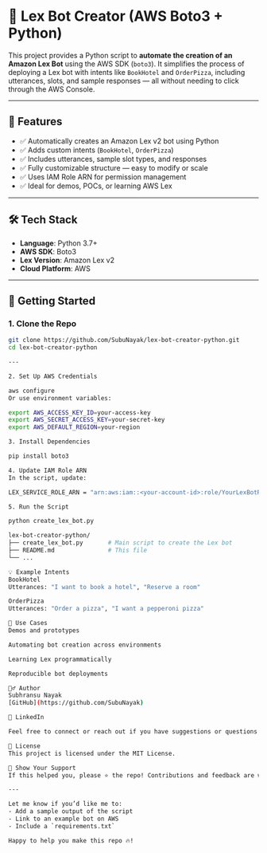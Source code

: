 # 🤖 Lex Bot Creator (AWS Boto3 + Python)

This project provides a Python script to **automate the creation of an Amazon Lex Bot** using the AWS SDK (`boto3`). It simplifies the process of deploying a Lex bot with intents like `BookHotel` and `OrderPizza`, including utterances, slots, and sample responses — all without needing to click through the AWS Console.

---

## 📌 Features

- ✅ Automatically creates an Amazon Lex v2 bot using Python
- ✅ Adds custom intents (`BookHotel`, `OrderPizza`)
- ✅ Includes utterances, sample slot types, and responses
- ✅ Fully customizable structure — easy to modify or scale
- ✅ Uses IAM Role ARN for permission management
- ✅ Ideal for demos, POCs, or learning AWS Lex

---

## 🛠️ Tech Stack

- **Language**: Python 3.7+
- **AWS SDK**: Boto3
- **Lex Version**: Amazon Lex v2
- **Cloud Platform**: AWS

---

## 🚀 Getting Started

### 1. Clone the Repo

```bash
git clone https://github.com/SubuNayak/lex-bot-creator-python.git
cd lex-bot-creator-python

---

2. Set Up AWS Credentials

aws configure
Or use environment variables:

export AWS_ACCESS_KEY_ID=your-access-key
export AWS_SECRET_ACCESS_KEY=your-secret-key
export AWS_DEFAULT_REGION=your-region

3. Install Dependencies

pip install boto3

4. Update IAM Role ARN
In the script, update:

LEX_SERVICE_ROLE_ARN = "arn:aws:iam::<your-account-id>:role/YourLexBotRole"

5. Run the Script

python create_lex_bot.py

lex-bot-creator-python/
├── create_lex_bot.py       # Main script to create the Lex bot
├── README.md               # This file
└── ...

💡 Example Intents
BookHotel
Utterances: "I want to book a hotel", "Reserve a room"

OrderPizza
Utterances: "Order a pizza", "I want a pepperoni pizza"

🧠 Use Cases
Demos and prototypes

Automating bot creation across environments

Learning Lex programmatically

Reproducible bot deployments

🙋‍♂️ Author
Subhransu Nayak
[GitHub](https://github.com/SubuNayak)

🔗 LinkedIn

Feel free to connect or reach out if you have suggestions or questions!

📜 License
This project is licensed under the MIT License.

🌟 Show Your Support
If this helped you, please ⭐ the repo! Contributions and feedback are welcome.

---

Let me know if you’d like me to:
- Add a sample output of the script
- Link to an example bot on AWS
- Include a `requirements.txt`

Happy to help you make this repo 🔥!







